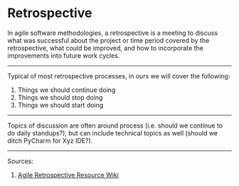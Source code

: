 # Retrospective

In agile software methodologies, a retrospective is a meeting to discuss what was successful about the project or time period covered by the retrospective, what could be improved, and how to incorporate the improvements into future work cycles.

------

Typical of most retrospective processes, in ours we will cover the following:

1. Things we should continue doing
1. Things we should stop doing
1. Things we should start doing

------

Topics of discussion are often around process (i.e. should we continue to do daily standups?), but can include technical topics as well (should we ditch PyCharm for Xyz IDE?).

------

Sources:

1. [Agile Retrospective Resource Wiki](http://retrospectivewiki.org/index.php?title=Agile_Retrospective_Resource_Wiki)
